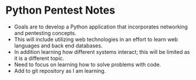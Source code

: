 # Python Pentest Notes

- Goals are to develop a Python application that incorporates networking and pentesting concepts. 
- This will include utilizing web technologies in an effort to learn web languages and back end databases.
- In addition learning how different systems interact; this will be limited as it is a different topic.
- Need to focus on learning how to solve problems with code.
- Add to git repository as I am learning.
